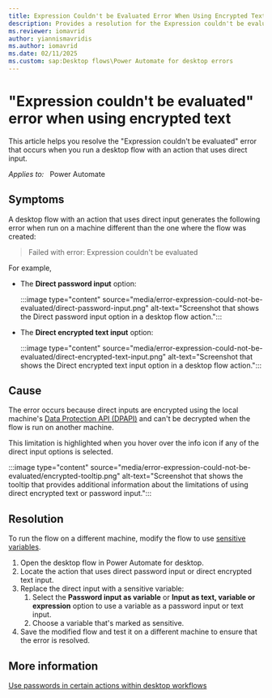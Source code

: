 ```yaml
---
title: Expression Couldn't be Evaluated Error When Using Encrypted Text
description: Provides a resolution for the Expression couldn't be evaluated error when using direct encrypted text in Power Automate for desktop.
ms.reviewer: iomavrid
author: yiannismavridis
ms.author: iomavrid
ms.date: 02/11/2025
ms.custom: sap:Desktop flows\Power Automate for desktop errors
---
```

# "Expression couldn't be evaluated" error when using encrypted text

This article helps you resolve the "Expression couldn't be evaluated" error that occurs when you run a desktop flow with an action that uses direct input.

_Applies to:_ &nbsp; Power Automate  

## Symptoms

A desktop flow with an action that uses direct input generates the following error when run on a machine different than the one where the flow was created:

> Failed with error: Expression couldn't be evaluated

For example,

- The **Direct password input** option:

  :::image type="content" source="media/error-expression-could-not-be-evaluated/direct-password-input.png" alt-text="Screenshot that shows the Direct password input option in a desktop flow action.":::

- The **Direct encrypted text input** option:

  :::image type="content" source="media/error-expression-could-not-be-evaluated/direct-encrypted-text-input.png" alt-text="Screenshot that shows the Direct encrypted text input option in a desktop flow action.":::

## Cause

The error occurs because direct inputs are encrypted using the local machine's [Data Protection API (DPAPI)](/dotnet/standard/security/how-to-use-data-protection) and can't be decrypted when the flow is run on another machine.

This limitation is highlighted when you hover over the info icon if any of the direct input options is selected.

:::image type="content" source="media/error-expression-could-not-be-evaluated/encrypted-tooltip.png" alt-text="Screenshot that shows the tooltip that provides additional information about the limitations of using direct encrypted text or password input.":::

## Resolution

To run the flow on a different machine, modify the flow to use [sensitive variables](/power-automate/desktop-flows/manage-variables#sensitive-variables/power-automate/desktop-flows/manage-variables#sensitive-variables).

1. Open the desktop flow in Power Automate for desktop.
1. Locate the action that uses direct password input or direct encrypted text input.
1. Replace the direct input with a sensitive variable:
   1. Select the **Password input as variable** or **Input as text, variable or expression** option to use a variable as a password input or text input.
   1. Choose a variable that's marked as sensitive.
1. Save the modified flow and test it on a different machine to ensure that the error is resolved.

## More information

[Use passwords in certain actions within desktop workflows](/power-automate/desktop-flows/how-to/use-passwords)
